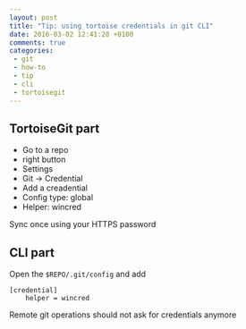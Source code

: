 ```yaml
---
layout: post
title: "Tip: using tortoise credentials in git CLI"
date: 2016-03-02 12:41:28 +0100
comments: true
categories: 
 - git
 - how-to
 - tip
 - cli
 - tortoisegit
---
```


## TortoiseGit part

  * Go to a repo
  * right button
  * Settings
  * Git -> Credential
  * Add a creadential
  * Config type: global
  * Helper: wincred


Sync once using your HTTPS password

## CLI part

Open the ``$REPO/.git/config`` and add

```
[credential]
	helper = wincred
```

Remote git operations should not ask for credentials anymore